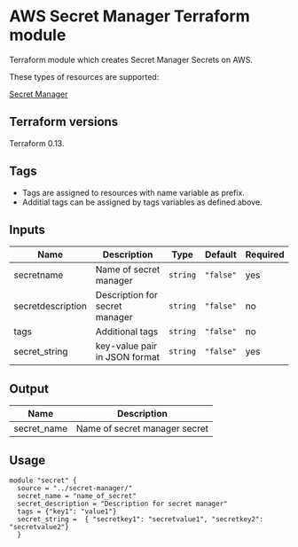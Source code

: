 AWS Secret Manager Terraform module
======================================

Terraform module which creates Secret Manager Secrets on AWS.

These types of resources are supported:

[Secret Manager](https://aws.amazon.com/secrets-manager/)

Terraform versions
------------------

Terraform 0.13.


Tags
----
* Tags are assigned to resources with name variable as prefix.
* Additial tags can be assigned by tags variables as defined above.


Inputs
------
| Name | Description | Type | Default | Required |
|------|-------------|------|---------|----------|
| secretname | Name of secret manager | `string` | `"false"` | yes |
|secretdescription|Description for secret manager|`string`|`"false"`|no|
|tags|Additional tags|`string`|`"false"`|no|
|secret_string|key-value pair in JSON format|`string`|`"false"`|yes|

Output
------
| Name | Description |
|------|-------------|
| secret_name| Name of secret manager secret |


Usage
------- 
```
module "secret" {
  source = "../secret-manager/"
  secret_name = "name_of_secret"
  secret_description = "Description for secret manager"
  tags = {"key1": "value1"}
  secret_string =  { "secretkey1": "secretvalue1", "secretkey2": "secretvalue2"}
  }
```

